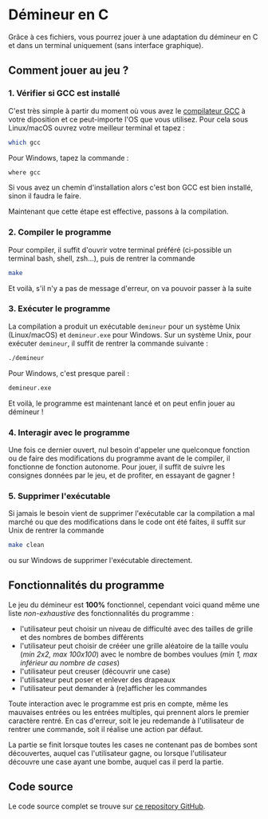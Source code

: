 # Démineur en C

Grâce à ces fichiers, vous pourrez jouer à une adaptation du démineur en C et dans un terminal uniquement (sans interface graphique).

## Comment jouer au jeu ?

### 1. Vérifier si GCC est installé

C'est très simple à partir du moment où vous avez le [compilateur GCC](https://gcc.gnu.org/install/) à votre diposition et ce peut-importe l'OS que vous utilisez.
Pour cela sous Linux/macOS ouvrez votre meilleur terminal et tapez :

```bash
which gcc
```

Pour Windows, tapez la commande :

```bash
where gcc
```

Si vous avez un chemin d'installation alors c'est bon GCC est bien installé, sinon il faudra le faire.

Maintenant que cette étape est effective, passons à la compilation.

### 2. Compiler le programme

Pour compiler, il suffit d'ouvrir votre terminal préféré (ci-possible un terminal bash, shell, zsh...), puis de rentrer la commande

```bash
make
```

Et voilà, s'il n'y a pas de message d'erreur, on va pouvoir passer à la suite

### 3. Exécuter le programme

La compilation a produit un exécutable `demineur` pour un système Unix (Linux/macOS) et `demineur.exe` pour Windows.
Sur un système Unix, pour exécuter `demineur`, il suffit de rentrer la commande suivante :

```bash
./demineur
````

Pour Windows, c'est presque pareil :

```bash
demineur.exe
```

Et voilà, le programme est maintenant lancé et on peut enfin jouer au démineur !

### 4. Interagir avec le programme

Une fois ce dernier ouvert, nul besoin d'appeler une quelconque fonction ou de faire des modifications du programme avant de le compiler, il fonctionne de fonction autonome.
Pour jouer, il suffit de suivre les consignes données par le jeu, et de profiter, en essayant de gagner !

### 5. Supprimer l'exécutable

Si jamais le besoin vient de supprimer l'exécutable car la compilation a mal marché ou que des modifications dans le code ont été faites, il suffit sur Unix de rentrer la commande

```bash
make clean
```

ou sur Windows de supprimer l'exécutable directement.

## Fonctionnalités du programme

Le jeu du démineur est **100%** fonctionnel, cependant voici quand même une liste *non-exhaustive* des fonctionnalités du programme :

- l'utilisateur peut choisir un niveau de difficulté avec des tailles de grille et des nombres de bombes différents
- l'utilisateur peut choisir de crééer une grille aléatoire de la taille voulu (*min 2x2, max 100x100*) avec le nombre de bombes voulues (*min 1, max inférieur au nombre de cases*)
- l'utilisateur peut creuser (découvrir une case)
- l'utilisateur peut poser et enlever des drapeaux
- l'utilisateur peut demander à (re)afficher les commandes

Toute interaction avec le programme est pris en compte, même les mauvaises entrées ou les entrées multiples, qui prennent alors le premier caractère rentré. En cas d'erreur, soit le jeu redemande à l'utilisateur de rentrer une commande, soit il réalise une action par défaut.

La partie se finit lorsque toutes les cases ne contenant pas de bombes sont découvertes, auquel cas l'utilisateur gagne, ou lorsque l'utilisateur découvre une case ayant une bombe, auquel cas il perd la partie.

## Code source

Le code source complet se trouve sur [ce repository GitHub](https://github.com/S-c-r-a-t-c-h-y/Demineur-en-C).
